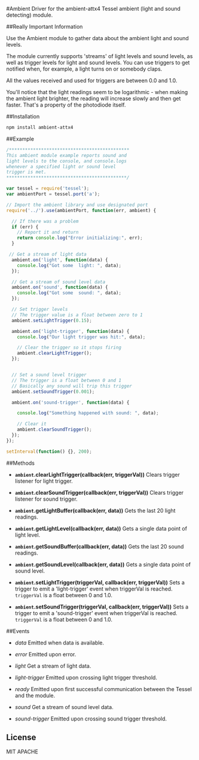 #Ambient
Driver for the ambient-attx4 Tessel ambient (light and sound detecting) module.

##Really Important Information

Use the Ambient module to gather data about the ambient light and sound levels.

The module currently supports 'streams' of light levels and sound levels, as well as trigger levels for light and sound levels. You can use triggers to get notified when, for example, a light turns on or somebody claps.

All the values received and used for triggers are between 0.0 and 1.0.

You'll notice that the light readings seem to be logarithmic - when making the ambient light brighter, the reading will increase slowly and then get faster. That's a property of the photodiode itself.

##Installation
```sh
npm install ambient-attx4
```

##Example
```js
/*********************************************
This ambient module example reports sound and
light levels to the console, and console.logs
whenever a specified light or sound level
trigger is met.
*********************************************/

var tessel = require('tessel');
var ambientPort = tessel.port('a');

// Import the ambient library and use designated port
require('../').use(ambientPort, function(err, ambient) {

  // If there was a problem
  if (err) {
    // Report it and return
    return console.log("Error initializing:", err);
  }

 // Get a stream of light data
  ambient.on('light', function(data) {
    console.log("Got some  light: ", data);
  });

  // Get a stream of sound level data
  ambient.on('sound', function(data) {
    console.log("Got some  sound: ", data);
  });

  // Set trigger levels
  // The trigger value is a float between zero to 1
  ambient.setLightTrigger(0.15);

  ambient.on('light-trigger', function(data) {
    console.log("Our light trigger was hit:", data);

    // Clear the trigger so it stops firing
    ambient.clearLightTrigger();
  });


  // Set a sound level trigger
  // The trigger is a float between 0 and 1
  // Basically any sound will trip this trigger
  ambient.setSoundTrigger(0.001);

  ambient.on('sound-trigger', function(data) {

    console.log("Something happened with sound: ", data);

    // Clear it
    ambient.clearSoundTrigger();
  });
});

setInterval(function() {}, 200);
```

##Methods

*  **`ambient`.clearLightTrigger(callback(err, triggerVal))** Clears trigger listener for light trigger.

*  **`ambient`.clearSoundTrigger(callback(err, triggerVal))** Clears trigger listener for sound trigger.

*  **`ambient`.getLightBuffer(callback(err, data))** Gets the last 20 light readings.

*  **`ambient`.getLightLevel(callback(err, data))** Gets a single data point of light level.

*  **`ambient`.getSoundBuffer(callback(err, data))** Gets the last 20 sound readings.

*  **`ambient`.getSoundLevel(callback(err, data))** Gets a single data point of sound level.

*  **`ambient`.setLightTrigger(triggerVal, callback(err, triggerVal))** Sets a trigger to emit a 'light-trigger' event when triggerVal is reached. `triggerVal` is a float between 0 and 1.0.

*  **`ambient`.setSoundTrigger(triggerVal, callback(err, triggerVal))** Sets a trigger to emit a 'sound-trigger' event when triggerVal is reached. `triggerVal` is a float between 0 and 1.0.

##Events

* *data* Emitted when data is available.

* *error* Emitted upon error.

* *light* Get a stream of light data.

* *light-trigger* Emitted upon crossing light trigger threshold.

* *ready* Emitted upon first successful communication between the Tessel and the module.

* *sound* Get a stream of sound level data.

* *sound-trigger* Emitted upon crossing sound trigger threshold.

## License

MIT
APACHE
